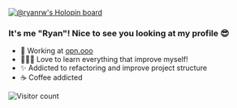 [![@ryanrw's Holopin board](https://holopin.me/ryanrw)](https://holopin.io/@ryanrw)

### It's me "Ryan"! Nice to see you looking at my profile 😎

- 🏢 Working at [opn.ooo](https://github.com/opn-ooo)
- 🧑🏽‍💻 Love to learn everything that improve myself!
- ✨ Addicted to refactoring and improve project structure
- ☕️ Coffee addicted

![Visitor count](https://komarev.com/ghpvc/?username=ryanrw&color=red)
